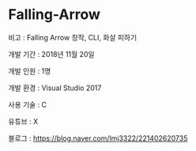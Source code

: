 # Falling-Arrow

 
 
  
   비고 :  Falling Arrow 창작, CLI, 화살
  피하기


  
 
 
  
  개발
  기간 : 2018년 11월
  20일


  
  개발
  인원 : 1명


  
  개발
  환경 : Visual Studio 2017


  
  사용
  기술 : C


  
 
 
 
 
  
  유튜브
  : 
  X


  
  블로그
  :
  https://blog.naver.com/lmj3322/221402620735


  
 


